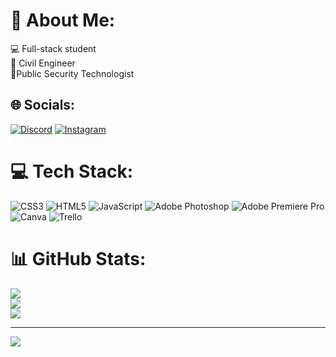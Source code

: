 # 💫 About Me:
💻 Full-stack student<br>👷 Civil Engineer<br>👮Public Security Technologist


## 🌐 Socials:
[![Discord](https://img.shields.io/badge/Discord-%237289DA.svg?logo=discord&logoColor=white)](https://discord.gg/thiagodbn#2444) [![Instagram](https://img.shields.io/badge/Instagram-%23E4405F.svg?logo=Instagram&logoColor=white)](https://instagram.com/thiagodbn) 

# 💻 Tech Stack:
![CSS3](https://img.shields.io/badge/css3-%231572B6.svg?style=for-the-badge&logo=css3&logoColor=white) ![HTML5](https://img.shields.io/badge/html5-%23E34F26.svg?style=for-the-badge&logo=html5&logoColor=white) ![JavaScript](https://img.shields.io/badge/javascript-%23323330.svg?style=for-the-badge&logo=javascript&logoColor=%23F7DF1E) ![Adobe Photoshop](https://img.shields.io/badge/adobephotoshop-%2331A8FF.svg?style=for-the-badge&logo=adobephotoshop&logoColor=white) ![Adobe Premiere Pro](https://img.shields.io/badge/Adobe%20Premiere%20Pro-9999FF.svg?style=for-the-badge&logo=Adobe%20Premiere%20Pro&logoColor=white) ![Canva](https://img.shields.io/badge/Canva-%2300C4CC.svg?style=for-the-badge&logo=Canva&logoColor=white) ![Trello](https://img.shields.io/badge/Trello-%23026AA7.svg?style=for-the-badge&logo=Trello&logoColor=white)
# 📊 GitHub Stats:
![](https://github-readme-stats.vercel.app/api?username=thiagodbn&theme=react&hide_border=false&include_all_commits=true&count_private=false)<br/>
![](https://github-readme-streak-stats.herokuapp.com/?user=thiagodbn&theme=react&hide_border=false)<br/>
![](https://github-readme-stats.vercel.app/api/top-langs/?username=thiagodbn&theme=react&hide_border=false&include_all_commits=true&count_private=false&layout=compact)

---
[![](https://visitcount.itsvg.in/api?id=thiagodbn&icon=0&color=0)](https://visitcount.itsvg.in)

<!-- Proudly created with GPRM ( https://gprm.itsvg.in ) -->